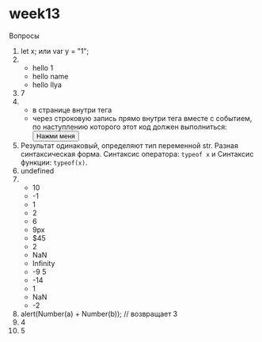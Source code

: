 # week13
Вопросы
1) let x; 
   или var y = "1";
2) - hello 1
   - hello name
   - hello Ilya
3) 7
4) - в странице внутри тега <script>, который внутри тега <head>, либо внутри тега <body>, перед закрытием тега
   - через внешний файл: <script src="путь_к_файлу_скрипта/script.js"></script>
   - через строковую запись прямо внутри тега вместе с событием, по наступлению которого этот код должен выполниться: 
   <button onClick="alert('Привет!')">Нажми меня</button>
5) Результат одинаковый, определяют тип переменной str.
   Разная синтаксическая форма. Синтаксис оператора: `typeof x` и Синтаксис функции: `typeof(x)`.
6) undefined
7) - 10
   - -1
   - 1
   - 2
   - 6
   - 9px
   - $45
   - 2
   - NaN
   - Infinity
   -   -9  5
   - -14
   - 1
   - NaN
   - -2
8) alert(Number(a) + Number(b)); // возвращает 3
9) 4
10) 5

